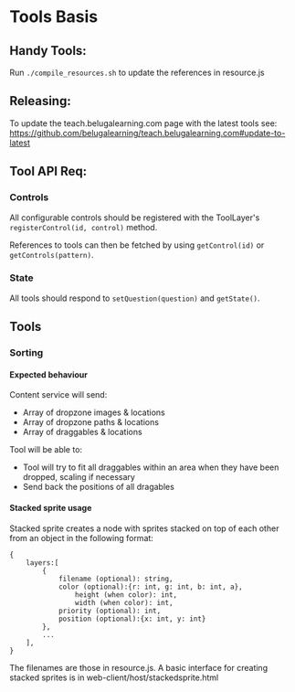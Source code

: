 # Tools Basis

## Handy Tools:

Run `./compile_resources.sh` to update the references in resource.js

## Releasing:

To update the teach.belugalearning.com page with the latest tools see: https://github.com/belugalearning/teach.belugalearning.com#update-to-latest

## Tool API Req:

### Controls

All configurable controls should be registered with the ToolLayer's `registerControl(id, control)` method.

References to tools can then be fetched by using `getControl(id)` or `getControls(pattern)`.


### State

All tools should respond to `setQuestion(question)` and `getState()`.


## Tools

### Sorting

#### Expected behaviour

Content service will send:
+ Array of dropzone images & locations
+ Array of dropzone paths & locations
+ Array of draggables & locations

Tool will be able to:
+ Tool will try to fit all draggables within an area when they have been dropped, scaling if necessary
+ Send back the positions of all dragables

#### Stacked sprite usage

Stacked sprite creates a node with sprites stacked on top of each other from an object in the following format:

	{
		layers:[
			{
				filename (optional): string, 
				color (optional):{r: int, g: int, b: int, a},
					height (when color): int, 
					width (when color): int, 
				priority (optional): int, 
				position (optional):{x: int, y: int}
			},
			...
		],
	}

The filenames are those in resource.js. A basic interface for creating stacked sprites is in web-client/host/stackedsprite.html
